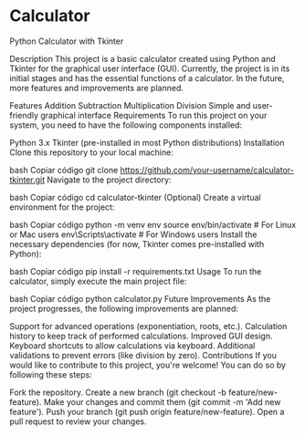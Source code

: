 # Calculator


Python Calculator with Tkinter


Description
This project is a basic calculator created using Python and Tkinter for the graphical user interface (GUI). Currently, the project is in its initial stages and has the essential functions of a calculator. In the future, more features and improvements are planned.

Features
Addition
Subtraction
Multiplication
Division
Simple and user-friendly graphical interface
Requirements
To run this project on your system, you need to have the following components installed:

Python 3.x
Tkinter (pre-installed in most Python distributions)
Installation
Clone this repository to your local machine:

bash
Copiar código
git clone https://github.com/your-username/calculator-tkinter.git
Navigate to the project directory:

bash
Copiar código
cd calculator-tkinter
(Optional) Create a virtual environment for the project:

bash
Copiar código
python -m venv env
source env/bin/activate   # For Linux or Mac users
env\Scripts\activate      # For Windows users
Install the necessary dependencies (for now, Tkinter comes pre-installed with Python):

bash
Copiar código
pip install -r requirements.txt
Usage
To run the calculator, simply execute the main project file:

bash
Copiar código
python calculator.py
Future Improvements
As the project progresses, the following improvements are planned:

Support for advanced operations (exponentiation, roots, etc.).
Calculation history to keep track of performed calculations.
Improved GUI design.
Keyboard shortcuts to allow calculations via keyboard.
Additional validations to prevent errors (like division by zero).
Contributions
If you would like to contribute to this project, you're welcome! You can do so by following these steps:

Fork the repository.
Create a new branch (git checkout -b feature/new-feature).
Make your changes and commit them (git commit -m 'Add new feature').
Push your branch (git push origin feature/new-feature).
Open a pull request to review your changes.
